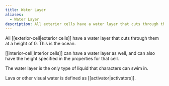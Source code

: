 ```yaml
---
title: Water Layer
aliases:
  - Water Layer
description: All exterior cells have a water layer that cuts through them at a height of 0. This is the ocean.
---
```

All [[exterior-cell|exterior cells]] have a water layer that cuts through them at a height of 0. This is the ocean.

[[interior-cell|Interior cells]] can have a water layer as well, and can also have the height specified in the properties for that cell.

The water layer is the only type of liquid that characters can swim in.

Lava or other visual water is defined as [[activator|activators]].
